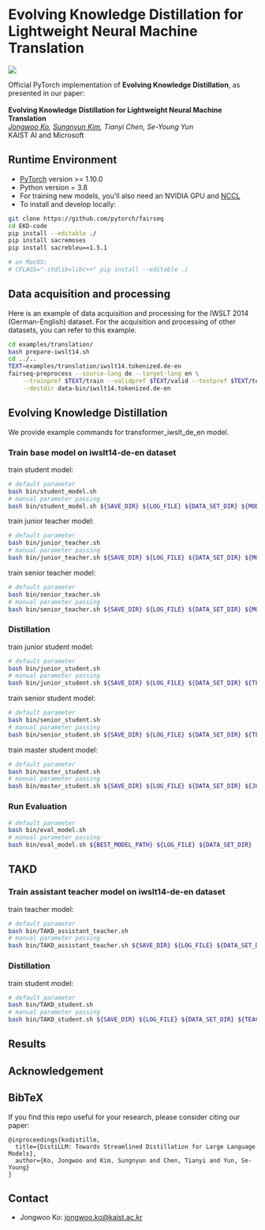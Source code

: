 # Evolving Knowledge Distillation for Lightweight Neural Machine Translation

<a href="https://arxiv.org/abs/2402.03898"><img src="https://img.shields.io/badge/Paper-arXiv:2402.03898-Green"></a>


Official PyTorch implementation of **Evolving Knowledge Distillation**, as presented in our paper: \
\
**Evolving Knowledge Distillation for Lightweight Neural Machine Translation** \
*[Jongwoo Ko](https://sites.google.com/view/jongwooko), [Sungnyun Kim](https://sungnyunkim.notion.site/Sungnyun-Kim-4770a0182c47469ebdcd357cde97bd32), Tianyi Chen, Se-Young Yun* \
KAIST AI and Microsoft


## Runtime Environment

* [PyTorch](http://pytorch.org/) version >= 1.10.0
* Python version = 3.8
* For training new models, you'll also need an NVIDIA GPU and [NCCL](https://github.com/NVIDIA/nccl)
* To install and develop locally:

``` bash
git clone https://github.com/pytorch/fairseq
cd EKD-code
pip install --editable ./
pip install sacremoses
pip install sacrebleu==1.5.1

# on MacOS:
# CFLAGS="-stdlib=libc++" pip install --editable ./
```

## Data acquisition and processing
Here is an example of data acquisition and processing for the IWSLT 2014 (German-English) dataset. For the acquisition and processing of other datasets, you can refer to this example. 
``` bash
cd examples/translation/
bash prepare-iwslt14.sh
cd ../..
TEXT=examples/translation/iwslt14.tokenized.de-en
fairseq-preprocess --source-lang de --target-lang en \
    --trainpref $TEXT/train --validpref $TEXT/valid --testpref $TEXT/test \
    --destdir data-bin/iwslt14.tokenized.de-en
```


## Evolving Knowledge Distillation
We provide example commands for transformer_iwslt_de_en model. 


### Train base model on iwslt14-de-en dataset
train student model:
```bash
# default parameter
bash bin/student_model.sh
# manual parameter passing
bash bin/student_model.sh ${SAVE_DIR} ${LOG_FILE} ${DATA_SET_DIR} ${MODEL} ${MAX_EPOCH}
```

train junior teacher model:
```bash
# default parameter
bash bin/junior_teacher.sh
# manual parameter passing
bash bin/junior_teacher.sh ${SAVE_DIR} ${LOG_FILE} ${DATA_SET_DIR} ${MODEL} ${MAX_EPOCH}
```

train senior teacher model:
```bash
# default parameter
bash bin/senior_teacher.sh
# manual parameter passing
bash bin/senior_teacher.sh ${SAVE_DIR} ${LOG_FILE} ${DATA_SET_DIR} ${MODEL} ${MAX_EPOCH}
```

### Distillation

train  junior student model:
```bash
# default parameter
bash bin/junior_student.sh
# manual parameter passing
bash bin/junior_student.sh ${SAVE_DIR} ${LOG_FILE} ${DATA_SET_DIR} ${TEACHER_MODEL_PATH} ${MODEL} ${MAX_EPOCH}
```

train senior student model:
```bash
# default parameter
bash bin/senior_student.sh
# manual parameter passing
bash bin/senior_student.sh ${SAVE_DIR} ${LOG_FILE} ${DATA_SET_DIR} ${TEACHER_MODEL_PATH} ${MODEL} ${MAX_EPOCH}
```

train master student model:
```bash
# default parameter
bash bin/master_student.sh
# manual parameter passing
bash bin/master_student.sh ${SAVE_DIR} ${LOG_FILE} ${DATA_SET_DIR} ${JUNIOR_STUDENT_MODEL_PATH} ${TEACHER_MODEL_PATH} ${MODEL} ${MAX_EPOCH}
```

### Run Evaluation
```bash
# default parameter
bash bin/eval_model.sh
# manual parameter passing
bash bin/eval_model.sh ${BEST_MODEL_PATH} ${LOG_FILE} ${DATA_SET_DIR}
```

## TAKD
### Train assistant teacher model on iwslt14-de-en dataset
train teacher model:
```bash
# default parameter
bash bin/TAKD_assistant_teacher.sh
# manual parameter passing
bash bin/TAKD_assistant_teacher.sh ${SAVE_DIR} ${LOG_FILE} ${DATA_SET_DIR} ${TEACHER_MODEL_PATH} ${MODEL} ${MAX_EPOCH}
```

### Distillation
train student model:
```bash
# default parameter
bash bin/TAKD_student.sh
# manual parameter passing
bash bin/TAKD_student.sh ${SAVE_DIR} ${LOG_FILE} ${DATA_SET_DIR} ${TEACHER_MODEL_PATH} ${MODEL} ${MAX_EPOCH}
```


## Results



## Acknowledgement



## BibTeX
If you find this repo useful for your research, please consider citing our paper:

```
@inproceedings{kodistillm,
  title={DistiLLM: Towards Streamlined Distillation for Large Language Models},
  author={Ko, Jongwoo and Kim, Sungnyun and Chen, Tianyi and Yun, Se-Young}
}
```

## Contact
- Jongwoo Ko: jongwoo.ko@kaist.ac.kr
